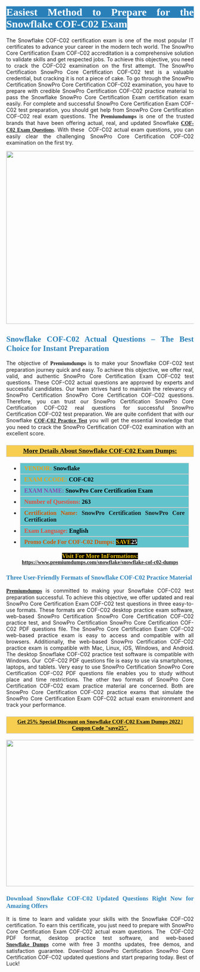 <h1 style="text-align: justify;"><span style="color:#ffffff;"><span style="font-family:Georgia,serif;"><strong><span style="background-color:#2980b9;">Easiest Method to Prepare for the Snowflake COF-C02 Exam</span></strong></span></span></h1>

<p style="text-align: justify;">The Snowflake COF-C02 certification exam is one of the most popular IT certificates to advance your career in the modern tech world. The SnowPro Core Certification Exam COF-C02 accreditation is a comprehensive solution to validate skills and get respected jobs. To achieve this objective, you need to crack the COF-C02 examination on the first attempt. The SnowPro Certification SnowPro Core Certification COF-C02 test is a valuable credential, but cracking it is not a piece of cake. To go through the SnowPro Certification SnowPro Core Certification COF-C02 examination, you have to prepare with credible SnowPro Certification COF-C02 practice material to pass the Snowflake SnowPro Core Certification Exam certification exam easily. For complete and successful SnowPro Core Certification Exam COF-C02 test preparation, you should get help from SnowPro Core Certification COF-C02 real exam questions. The <span style="font-size:14px;"><span style="font-family:Georgia,serif;"><strong>Premiumdumps</strong></span></span> is one of the trusted brands that have been offering actual, real, and updated Snowflake <span style="font-family:Georgia,serif;"><strong><a href="https://www.premiumdumps.com/snowflake/snowflake-cof-c02-dumps">COF-C02 Exam Questions</a></strong></span>. With these  COF-C02 actual exam questions, you can easily clear the challenging SnowPro Core Certification COF-C02 examination on the first try.</p>

<p style="text-align: center;"><a href="https://www.premiumdumps.com/snowflake/snowflake-cof-c02-dumps"><img alt="" src="https://i.imgur.com/VJaqCPg.jpeg" style="width: 700px; height: 465px;" /></a></p>

<h2 style="text-align: justify;"><span style="color:#2980b9;"><span style="font-family:Georgia,serif;"><strong>Snowflake COF-C02 Actual Questions – The Best Choice for Instant Preparation</strong></span></span></h2>

<p style="text-align: justify;">The objective of <span style="font-size:14px;"><span style="font-family:Georgia,serif;"><strong>Premiumdumps </strong></span></span>is to make your Snowflake COF-C02 test preparation journey quick and easy. To achieve this objective, we offer real, valid, and authentic SnowPro Core Certification Exam COF-C02 test questions. These COF-C02 actual questions are approved by experts and successful candidates. Our team strives hard to maintain the relevancy of SnowPro Certification SnowPro Core Certification COF-C02 questions. Therefore, you can trust our SnowPro Certification SnowPro Core Certification COF-C02 real questions for successful SnowPro Certification COF-C02 test preparation. We are quite confident that with our Snowflake <span style="font-family:Georgia,serif;"><strong><a href="https://www.premiumdumps.com/snowflake/snowflake-cof-c02-dumps">COF-C02 Practice Test</a></strong></span> you will get the essential knowledge that you need to crack the SnowPro Certification COF-C02 examination with an excellent score.</p>

<h3 style="background: #f7ce50; border: 1px solid rgb(204, 204, 204); padding: 5px 10px; text-align: center;"><span style="font-family:Georgia,serif;"><u><u><span style="color:#000000;"><span style="font-size:11pt"><span style="line-height:normal"><b><span style="font-size:13.0pt"><span cambria="">More Details About Snowflake COF-C02 Exam Dumps:</span></span></b></span></span></span></u></u></span></h3>

<ul>
	<li style="margin:0cm 10pt">
	<div style="background:#61c4cd; border: 1px solid rgb(204, 204, 204); padding: 5px 10px; text-align: justify;"><span style="font-family:Georgia,serif;"><span style="font-size:11pt"><span style="line-height:normal"><b><span style="font-size:12.0pt"><span new="" roman="" times=""><span style="color:#f39c12;">VENDOR:</span> <span style="color:#000000;">Snowflake</span></span></span></b></span></span></span></div>
	</li>
	<li style="margin:0cm 10pt">
	<div style="background: #61c4cd; border: 1px solid rgb(204, 204, 204); padding: 5px 10px; text-align: justify;"><span style="font-family:Georgia,serif;"><span style="font-size:11pt"><span style="line-height:normal"><b><span style="font-size:12.0pt"><span new="" roman="" times=""><span style="color:#f39c12;">EXAM CCODE:</span> <span style="color:#000000;">COF-C02</span></span></span></b></span></span></span></div>
	</li>
	<li style="margin:0cm 10pt">
	<div style="background: #61c4cd; border: 1px solid rgb(204, 204, 204); padding: 5px 10px; text-align: justify;"><span style="font-family:Georgia,serif;"><span style="font-size:11pt"><span style="line-height:normal"><b><span style="font-size:12.0pt"><span new="" roman="" times=""><span style="color:#8e44ad;">EXAM NAME:</span> <span style="color:#000000;">SnowPro Core Certification Exam</span></span></span></b></span></span></span></div>
	</li>
	<li style="margin:0cm 10pt">
	<div style="background: #61c4cd; border: 1px solid rgb(204, 204, 204); padding: 5px 10px;"><span style="font-family:Georgia,serif;"><span style="font-size:11pt"><span style="line-height:normal"><b><span style="font-size:12.0pt"><span new="" roman="" times=""><span style="color:#e74c3c;">Number of Questions:</span><span style="color:#000000;"><span style="color:#f1c40f;"> </span>263</span></span></span></b></span></span></span></div>
	</li>
	<li style="margin:0cm 10pt">
	<div style="background: #61c4cd; border: 1px solid rgb(204, 204, 204); padding: 5px 10px; text-align: justify;"><span style="font-family:Georgia,serif;"><span style="font-size:11pt"><span style="line-height:normal"><b><span style="font-size:12.0pt"><span new="" roman="" times=""><span style="color:#d35400;">Certification Name:</span> SnowPro Certification SnowPro Core Certification</span></span></b></span></span></span></div>
	</li>
	<li style="margin:0cm 10pt">
	<div style="background: #61c4cd; border: 1px solid rgb(204, 204, 204); padding: 5px 10px; text-align: justify;"><span style="font-family:Georgia,serif;"><span style="font-size:11pt"><span style="line-height:normal"><b><span style="font-size:12.0pt"><span new="" roman="" times=""><span style="color:#e74c3c;">Exam Language:</span> <span style="color:#000000;">English</span></span></span></b></span></span></span></div>
	</li>
	<li style="margin:0cm 10pt">
	<div style="background: #61c4cd; border: 1px solid rgb(204, 204, 204); padding: 5px 10px;"><span style="font-family:Georgia,serif;"><span style="font-size:11pt"><span style="line-height:normal"><b><span style="font-size:12.0pt"><span new="" roman="" times=""><span style="color:#d35400;">Promo Code For COF-C02 Dumps:</span><span style="color:#f1c40f;"> <span style="background-color:#000000;">SAVE</span></span><span style="color:#ffffff;"><span style="background-color:#000000;">25</span></span></span></span></b></span></span></span></div>
	</li>
</ul>

<p style="text-align: center;"><span style="font-family:Georgia,serif;"><strong><span style="font-size:16px;"><span style="color:#f1c40f;"><span style="background-color:#000000;">Visit For More InFormations:</span></span></span> <a href="https://www.premiumdumps.com/snowflake/snowflake-cof-c02-dumps">https://www.premiumdumps.com/snowflake/snowflake-cof-c02-dumps</a></strong></span></p>

<h3 style="text-align: justify;"><span style="color:#2980b9;"><span style="font-family:Georgia,serif;"><strong><strong><strong>Three User-Friendly Formats of Snowflake COF-C02 Practice Material </strong></strong></strong></span></span></h3>

<p style="text-align: justify;"><span style="font-size:14px;"><span style="font-family:Georgia,serif;"><strong><a href="https://www.premiumdumps.com/">Premiumdumps</a> </strong></span></span>is committed to making your Snowflake COF-C02 test preparation successful. To achieve this objective, we offer updated and real SnowPro Core Certification Exam COF-C02 test questions in three easy-to-use formats. These formats are COF-C02 desktop practice exam software, web-based SnowPro Certification SnowPro Core Certification COF-C02 practice test, and SnowPro Certification SnowPro Core Certification COF-C02 PDF questions file. The SnowPro Core Certification Exam COF-C02 web-based practice exam is easy to access and compatible with all browsers. Additionally, the web-based SnowPro Certification COF-C02 practice exam is compatible with Mac, Linux, iOS, Windows, and Android. The desktop Snowflake COF-C02 practice test software is compatible with Windows. Our  COF-C02 PDF questions file is easy to use via smartphones, laptops, and tablets. Very easy to use SnowPro Certification SnowPro Core Certification COF-C02 PDF questions file enables you to study without place and time restrictions. The other two formats of SnowPro Core Certification COF-C02 exam practice material are concerned. Both are SnowPro Core Certification COF-C02 practice exams that simulate the SnowPro Core Certification Exam COF-C02 actual exam environment and track your performance.</p>

<h3 style="background: rgb(247, 206, 80); border: 1px solid rgb(204, 204, 204); padding: 5px 10px; text-align: center;"><span style="font-family:Georgia,serif;"><u><span style="color:#000000;"><span style="font-size:11pt;"><span style="line-height:normal;"><b><span cambria="">Get 25% Special Discount on Snowflake COF-C02 Exam Dumps 2022 | Coupon Code "save25".</span></b></span></span></span></u></span></h3>

<p style="text-align: center;"><strong><strong><a href="https://www.premiumdumps.com/snowflake/snowflake-cof-c02-dumps"><img alt="" src="https://i.imgur.com/2KPb8yb.jpeg" style="width: 700px; height: 394px;" /></a></strong></strong></p>

<h3 style="text-align: justify;"><strong><span style="color:#2980b9;"><span style="font-family:Georgia,serif;"><strong><strong><strong>Download Snowflake COF-C02 Updated Questions Right Now for Amazing Offers</strong></strong></strong></span></span></strong></h3>

<p style="text-align: justify;">It is time to learn and validate your skills with the Snowflake COF-C02 certification. To earn this certificate, you just need to prepare with SnowPro Core Certification Exam COF-C02 actual exam questions. The  COF-C02 PDF format, desktop practice test software, and web-based <span style="font-family:Georgia,serif;"><strong><a href="https://www.premiumdumps.com/snowflake-exam-dumps">Snowflake Dumps</a></strong></span> come with free 3 months updates, free demos, and satisfaction guarantee. Download SnowPro Certification SnowPro Core Certification COF-C02 updated questions and start preparing today. Best of Luck!</p>
